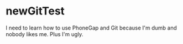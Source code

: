 # newGitTest
I need to learn how to use PhoneGap and Git because I'm dumb and nobody likes me. Plus I'm ugly.
